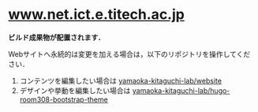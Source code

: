 # www.net.ict.e.titech.ac.jp

**ビルド成果物が配置されます．**

Webサイトへ永続的は変更を加える場合は，以下のリポジトリを操作してください．

1. コンテンツを編集したい場合は [yamaoka-kitaguchi-lab/website](https://github.com/yamaoka-kitaguchi-lab/website)
1. デザインや挙動を編集したい場合は [yamaoka-kitaguchi-lab/hugo-room308-bootstrap-theme](https://github.com/yamaoka-kitaguchi-lab/hugo-room308-bootstrap-theme)
